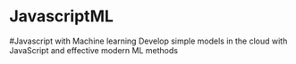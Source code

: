# JavascriptML
#Javascript with Machine learning
Develop simple models in the cloud with JavaScript and effective modern ML methods
